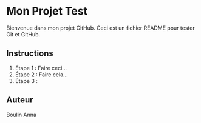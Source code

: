 # Mon Projet Test

Bienvenue  dans mon projet GitHub. Ceci est un fichier README pour tester Git et GitHub.

## Instructions

1. Étape 1 : Faire ceci...
2. Étape 2 : Faire cela...
3. Étape 3 : 

## Auteur
Boulin Anna